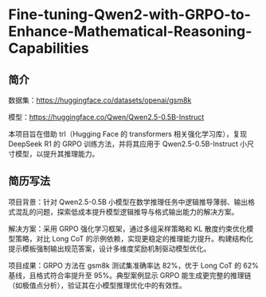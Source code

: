 # Fine-tuning-Qwen2-with-GRPO-to-Enhance-Mathematical-Reasoning-Capabilities

## 简介

数据集：https://huggingface.co/datasets/openai/gsm8k

模型：https://huggingface.co/Qwen/Qwen2.5-0.5B-Instruct

本项目旨在借助 trl（Hugging Face 的 transformers 相关强化学习库），复现 DeepSeek R1 的 GRPO 训练方法，并将其应用于 Qwen2.5-0.5B-Instruct 小尺寸模型，以提升其推理能力。

## 简历写法

项目背景：针对 Qwen2.5-0.5B 小模型在数学推理任务中逻辑推导薄弱、输出格式混乱的问题，探索低成本提升模型逻辑推导与格式输出能力的解决方案。

解决方案：采用 GRPO 强化学习框架，通过多组采样策略和 KL 散度约束优化模型策略，对比 Long CoT 的示例依赖，实现更稳定的推理能力提升。构建结构化提示模板强制输出规范答案，设计多维度奖励机制驱动模型优化。

项目成果：GRPO 方法在 gsm8k 测试集准确率达 82%，优于 Long CoT 的 62% 基线，且格式符合率提升至 95%。典型案例显示 GRPO 能生成更完整的推理链（如极值点分析），验证其在小模型推理优化中的有效性。
